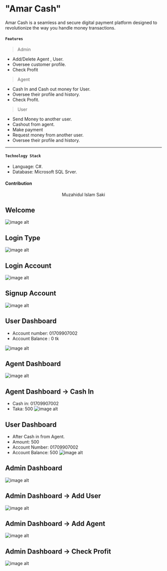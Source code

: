 # "Amar Cash"

Amar Cash is a seamless and secure digital payment platform designed to revolutionize the way you handle money transactions. 

#### `Features`
> Admin
- Add/Delete Agent , User.
- Oversee customer profile.
- Check Profit
  
> Agent
- Cash In and Cash out money for User.
- Oversee their profile and history.
- Check Profit.
  
> User
- Send Money to another user.
- Cashout from agent.
- Make payment
- Request money from another user.
- Oversee their profile and history.
---
#### `Technology Stack` 

- Language: C#.
- Database: Microsoft SQL Srver.

#### Contribution
<div align="center">
  <ul style="list-style-type: none; padding: 0;">
    <li><a href="https://muzahidulsaki.social/" style="text-decoration: none;">Muzahidul Islam Saki</a></li>
  </ul>
</div>

## Welcome
![image alt](https://github.com/muzahidulsaki/Amar_Cash/blob/826a7d6c3ad8088cf8c4bdb4e5a6167486b41775/images/Screenshot%202025-03-10%20031643.png)

## Login Type
![image alt](https://github.com/muzahidulsaki/Amar_Cash/blob/826a7d6c3ad8088cf8c4bdb4e5a6167486b41775/images/Screenshot%202025-03-10%20031703.png)


## Login Account
![image alt](https://github.com/muzahidulsaki/Amar_Cash/blob/826a7d6c3ad8088cf8c4bdb4e5a6167486b41775/images/Screenshot%202025-03-10%20031736.png)

## Signup Account
![image alt](https://github.com/muzahidulsaki/Amar_Cash/blob/826a7d6c3ad8088cf8c4bdb4e5a6167486b41775/images/Screenshot%202025-03-10%20031949.png)

## User Dashboard
- Account number: 01709907002
- Account Balance : 0 tk
  
![image alt](https://github.com/muzahidulsaki/Amar_Cash/blob/826a7d6c3ad8088cf8c4bdb4e5a6167486b41775/images/Screenshot%202025-03-10%20032110.png)

## Agent Dashboard
![image alt](https://github.com/muzahidulsaki/Amar_Cash/blob/826a7d6c3ad8088cf8c4bdb4e5a6167486b41775/images/Screenshot%202025-03-10%20032216.png)

## Agent Dashboard -> Cash In 
- Cash in: 01709907002
- Taka: 500
![image alt](https://github.com/muzahidulsaki/Amar_Cash/blob/826a7d6c3ad8088cf8c4bdb4e5a6167486b41775/images/Screenshot%202025-03-10%20032256.png)

## User Dashboard 
- After Cash in from Agent.
- Amount: 500
- Account Number: 01709907002
- Account Balance: 500
![image alt](https://github.com/muzahidulsaki/Amar_Cash/blob/826a7d6c3ad8088cf8c4bdb4e5a6167486b41775/images/Screenshot%202025-03-10%20032422.png)

## Admin Dashboard
![image alt](https://github.com/muzahidulsaki/Amar_Cash/blob/826a7d6c3ad8088cf8c4bdb4e5a6167486b41775/images/Screenshot%202025-03-10%20032503.png)

## Admin Dashboard -> Add User
![image alt](https://github.com/muzahidulsaki/Amar_Cash/blob/826a7d6c3ad8088cf8c4bdb4e5a6167486b41775/images/Screenshot%202025-03-10%20032546.png)

## Admin Dashboard -> Add Agent
![image alt](https://github.com/muzahidulsaki/Amar_Cash/blob/826a7d6c3ad8088cf8c4bdb4e5a6167486b41775/images/Screenshot%202025-03-10%20032618.png)

## Admin Dashboard -> Check Profit
![image alt](https://github.com/muzahidulsaki/Amar_Cash/blob/826a7d6c3ad8088cf8c4bdb4e5a6167486b41775/images/Screenshot%202025-03-10%20032639.png)


